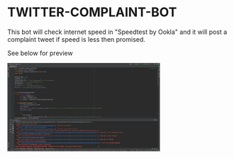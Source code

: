 # TWITTER-COMPLAINT-BOT
This bot will check internet speed in "Speedtest by Ookla" and it will post a complaint tweet if speed is less then promised.

See below for preview

<img src="twitter.gif" 
         height="200"
         width="344"/>
